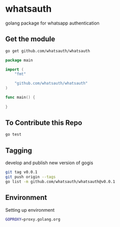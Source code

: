 # whatsauth

golang package for whatsapp authentication

## Get the module

```sh
go get github.com/whatsauth/whatsauth
```

```go
package main

import (
    "fmt"

    "github.com/whatsauth/whatsauth"
)

func main() {
    
}
```

## To Contribute this Repo

```sh
go test
```

## Tagging

develop and publish new version of gogis

```sh
git tag v0.0.1
git push origin --tags
go list -m github.com/whatsauth/whatsauth@v0.0.1
```

## Environment

Setting up environment

```sh
GOPROXY=proxy.golang.org
```
